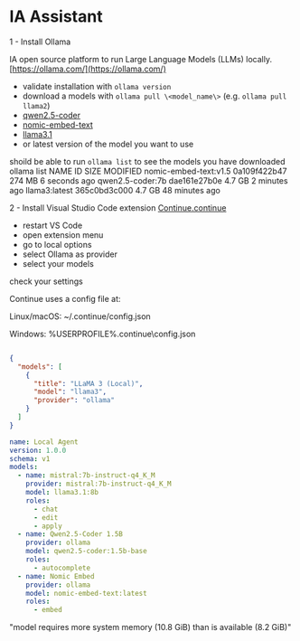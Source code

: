 # IA Assistant

1 - Install Ollama

IA open source platform to run Large Language Models (LLMs) locally.
[https://ollama.com/](https://ollama.com/)
- validate installation with `ollama version`
- download a models with `ollama pull \<model_name\>` (e.g. `ollama pull llama2`)
- [qwen2.5-coder](https://ollama.com/library/qwen2.5-coder:7b)
- [nomic-embed-text](https://ollama.com/library/nomic-embed-text:v1.5)
- [llama3.1](https://ollama.com/library/llama3.1:8b)
- or latest version of the model you want to use

shoild be able to run `ollama list` to see the models you have downloaded
 ollama list
NAME                     ID              SIZE      MODIFIED
nomic-embed-text:v1.5    0a109f422b47    274 MB    6 seconds ago
qwen2.5-coder:7b         dae161e27b0e    4.7 GB    2 minutes ago
llama3:latest            365c0bd3c000    4.7 GB    48 minutes ago

2 - Install Visual Studio Code extension
[Continue.continue](https://marketplace.visualstudio.com/items?itemName=Continue.continue)
- restart VS Code
- open extension menu
- go to local options
- select Ollama as provider
- select your models

check your settings

Continue uses a config file at:

Linux/macOS: ~/.continue/config.json

Windows: %USERPROFILE%\.continue\config.json

```json

{
  "models": [
    {
      "title": "LLaMA 3 (Local)",
      "model": "llama3",
      "provider": "ollama"
    }
  ]
}
```

```yml
name: Local Agent
version: 1.0.0
schema: v1
models:
  - name: mistral:7b-instruct-q4_K_M
    provider: mistral:7b-instruct-q4_K_M
    model: llama3.1:8b
    roles:
      - chat
      - edit
      - apply
  - name: Qwen2.5-Coder 1.5B
    provider: ollama
    model: qwen2.5-coder:1.5b-base
    roles:
      - autocomplete
  - name: Nomic Embed
    provider: ollama
    model: nomic-embed-text:latest
    roles:
      - embed
```


"model requires more system memory (10.8 GiB) than is available (8.2 GiB)"
